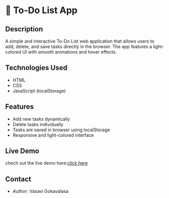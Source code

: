 # 📝 To-Do List App

## Description
A simple and interactive To-Do List web application that allows users to add, delete, and save tasks directly in the browser. The app features a light-colored UI with smooth animations and hover effects.

## Technologies Used
- HTML
- CSS
- JavaScript (localStorage)

## Features
- Add new tasks dynamically
- Delete tasks individually
- Tasks are saved in browser using localStorage
- Responsive and light-colored interface

## Live Demo
chech out the live demo here:[click here](https://vasavi37.github.io/To-Do-List-App/)
## Contact
- *Author:* Vasavi Gokavalasa
